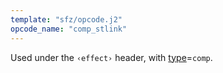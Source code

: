 ```yaml
---
template: "sfz/opcode.j2"
opcode_name: "comp_stlink"
---
```

Used under the `‹effect›` header, with [type]=`comp`.


[type]: type.md#comp

